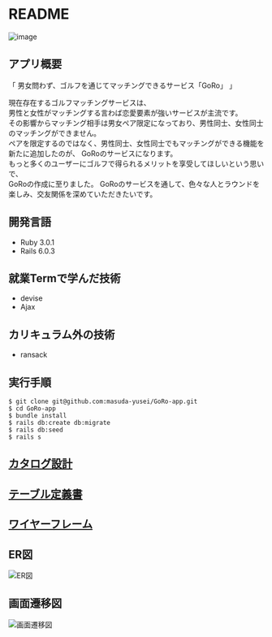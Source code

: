 # README

![image](https://user-images.githubusercontent.com/89350963/155836818-60573bce-84b2-4a63-81ec-c6788a012cac.png)

## アプリ概要

「 男女問わず、ゴルフを通じてマッチングできるサービス「GoRo」 」

現在存在するゴルフマッチングサービスは、<br>
男性と女性がマッチングする言わば恋愛要素が強いサービスが主流です。<br>
その影響からマッチング相手は男女ペア限定になっており、男性同士、女性同士のマッチングができません。<br>
ペアを限定するのではなく、男性同士、女性同士でもマッチングができる機能を新たに追加したのが、
GoRoのサービスになります。<br>
もっと多くのユーザーにゴルフで得られるメリットを享受してほしいという思いで、
<br>GoRoの作成に至りました。
GoRoのサービスを通して、色々な人とラウンドを楽しみ、交友関係を深めていただきたいです。


## 開発言語

* Ruby 3.0.1
* Rails 6.0.3


## 就業Termで学んだ技術
* devise
* Ajax


## カリキュラム外の技術
* ransack


## 実行手順
```
$ git clone git@github.com:masuda-yusei/GoRo-app.git
$ cd GoRo-app
$ bundle install
$ rails db:create db:migrate
$ rails db:seed
$ rails s
```

## [カタログ設計](https://docs.google.com/spreadsheets/d/169RJVz0vKthdUOc6tCf-xEJ_7yor1i686kboFO7hV4k/edit?usp=sharing)


## [テーブル定義書](https://docs.google.com/spreadsheets/d/1YOYFo0JBxFrlodJ0-DzeXo0My46khpPH-eesvg_a8Nw/edit?usp=sharing)


## [ワイヤーフレーム](https://cacoo.com/diagrams/uG7U9TAQhQ7mNsON/987DD)


## ER図
![ER図](https://cacoo.com/diagrams/7Iki6fpO4pGrW02L-95A5D.png)


## 画面遷移図
![画面遷移図](https://user-images.githubusercontent.com/89350963/145679735-c0cef707-5767-4523-880b-9afa55906cf0.png)